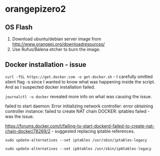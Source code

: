 # orangepizero2

## OS Flash

1. Download ubuntu/debian server image from http://www.orangepi.org/downloadresources/
2. Use Rufus/Balena etcher to burn the image.

## Docker installation - issue

`curl -fSL https://get.docker.com -o get-docker.sh` - I carefully omitted silent flag -s since I wanted to know what was happening inside the script. And as I suspected docker installation failed.

`journalctl -u docker` revealed more info on what was causing the issue.

failed to start daemon: Error initializing network controller: error obtaining controller instance: failed to create NAT chain DOCKER: iptables failed - was the issue.

https://forums.docker.com/t/failing-to-start-dockerd-failed-to-create-nat-chain-docker/78269/2 - suggested replacing iptable references.

`sudo update-alternatives --set iptables /usr/sbin/iptables-legacy`

`sudo update-alternatives --set ip6tables /usr/sbin/ip6tables-legacy`

